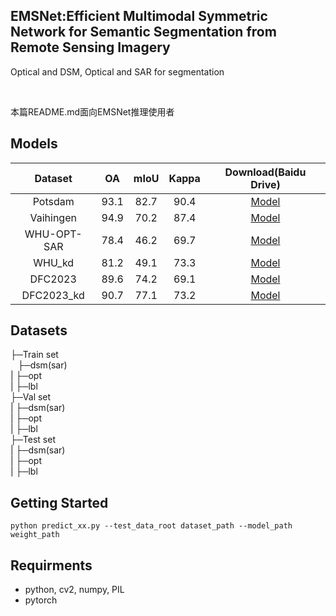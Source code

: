 

## EMSNet:Efficient Multimodal Symmetric Network for Semantic Segmentation from Remote Sensing Imagery

Optical and DSM, Optical and SAR for segmentation

<br />

 本篇README.md面向EMSNet推理使用者
 
## Models
| Dataset     | OA          | mIoU          | Kappa          | Download(Baidu Drive)                                           |
| :----:      |    :----:   |       :----:  | :----:         | :----:                                                          |
| Potsdam     | 93.1        | 82.7          | 90.4           | [Model](https://pan.baidu.com/s/10ZOnvlccKk0Wk7eqFUjHPQ?pwd=ied2)        |
| Vaihingen   | 94.9        | 70.2          | 87.4           | [Model](https://pan.baidu.com/s/10ZOnvlccKk0Wk7eqFUjHPQ?pwd=ied2)        |
| WHU-OPT-SAR | 78.4        | 46.2          | 69.7           | [Model](https://pan.baidu.com/s/10ZOnvlccKk0Wk7eqFUjHPQ?pwd=ied2)        |
| WHU_kd      | 81.2        | 49.1          | 73.3           | [Model](https://pan.baidu.com/s/10ZOnvlccKk0Wk7eqFUjHPQ?pwd=ied2)        |
| DFC2023     | 89.6        | 74.2          | 69.1           | [Model](https://pan.baidu.com/s/10ZOnvlccKk0Wk7eqFUjHPQ?pwd=ied2)        |
| DFC2023_kd  | 90.7        | 77.1          | 73.2           | [Model](https://pan.baidu.com/s/10ZOnvlccKk0Wk7eqFUjHPQ?pwd=ied2)        |

## Datasets
├─Train set <br />
&nbsp;&nbsp; ├─dsm(sar) <br />
|  ├─opt <br />
|  ├─lbl <br />
├─Val set <br />
|  ├─dsm(sar) <br />
|  ├─opt <br />
|  ├─lbl <br />
├─Test set <br />
|  ├─dsm(sar) <br />
|  ├─opt <br />
|  ├─lbl <br />

## Getting Started

    python predict_xx.py --test_data_root dataset_path --model_path weight_path 

## Requirments

* python, cv2, numpy, PIL
* pytorch






